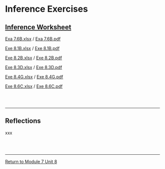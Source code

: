 # Inference Exercises

## [Inference Worksheet](RMPP_Unit08_Worksheet.pdf)



[Exa 7.6B.xlsx](RMPP_Unit07_Exa7.6B.xlsx) / [Exa 7.6B.pdf](RMPP_Unit07_Exa7.6B.pdf)<br>

[Exe 8.1B.xlsx](RMPP_Unit08_Exe8.1B.xlsx) / [Exe 8.1B.pdf](RMPP_Unit08_Exe8.1B.pdf)<br>

[Exe 8.2B.xlsx](RMPP_Unit08_Exe8.2B.xlsx) / [Exe 8.2B.pdf](RMPP_Unit08_Exe8.2B.pdf)<br>

[Exe 8.3D.xlsx](RMPP_Unit08_Exe8.3D.xlsx) / [Exe 8.3D.pdf](RMPP_Unit08_Exe8.3D.pdf)<br>

[Exe 8.4G.xlsx](RMPP_Unit08_Exe8.4G.xlsx) / [Exe 8.4G.pdf](RMPP_Unit08_Exe8.4G.pdf)<br>

[Exe 8.6C.xlsx](RMPP_Unit08_Exe8.6C.xlsx) / [Exe 8.6C.pdf](RMPP_Unit08_Exe8.6C.pdf)<br>

<br><br>

---


## Reflections
xxx

<br><br>

---

[Return to Module 7 Unit 8](RMPP_Unit08.md)
